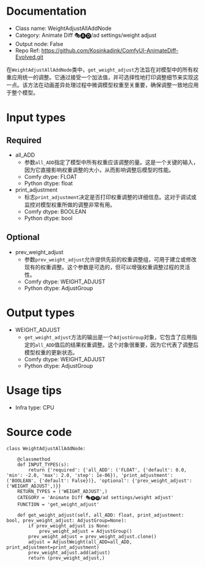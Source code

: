 # Documentation
- Class name: WeightAdjustAllAddNode
- Category: Animate Diff 🎭🅐🅓/ad settings/weight adjust
- Output node: False
- Repo Ref: https://github.com/Kosinkadink/ComfyUI-AnimateDiff-Evolved.git

在`WeightAdjustAllAddNode`类中，`get_weight_adjust`方法旨在对模型中的所有权重应用统一的调整。它通过接受一个加法值，并可选择性地打印调整细节来实现这一点。该方法在动画差异处理过程中微调模型权重至关重要，确保调整一致地应用于整个模型。

# Input types
## Required
- all_ADD
    - 参数`all_ADD`指定了模型中所有权重应该调整的量。这是一个关键的输入，因为它直接影响权重调整的大小，从而影响调整后模型的性能。
    - Comfy dtype: FLOAT
    - Python dtype: float
- print_adjustment
    - 标志`print_adjustment`决定是否打印权重调整的详细信息。这对于调试或监控对模型权重所做的调整非常有用。
    - Comfy dtype: BOOLEAN
    - Python dtype: bool
## Optional
- prev_weight_adjust
    - 参数`prev_weight_adjust`允许提供先前的权重调整组，可用于建立或修改现有的权重调整。这个参数是可选的，但可以增强权重调整过程的灵活性。
    - Comfy dtype: WEIGHT_ADJUST
    - Python dtype: AdjustGroup

# Output types
- WEIGHT_ADJUST
    - `get_weight_adjust`方法的输出是一个`AdjustGroup`对象，它包含了应用指定的`all_ADD`值后的结果权重调整。这个对象很重要，因为它代表了调整后模型权重的更新状态。
    - Comfy dtype: WEIGHT_ADJUST
    - Python dtype: AdjustGroup

# Usage tips
- Infra type: CPU

# Source code
```
class WeightAdjustAllAddNode:

    @classmethod
    def INPUT_TYPES(s):
        return {'required': {'all_ADD': ('FLOAT', {'default': 0.0, 'min': -2.0, 'max': 2.0, 'step': 1e-06}), 'print_adjustment': ('BOOLEAN', {'default': False})}, 'optional': {'prev_weight_adjust': ('WEIGHT_ADJUST',)}}
    RETURN_TYPES = ('WEIGHT_ADJUST',)
    CATEGORY = 'Animate Diff 🎭🅐🅓/ad settings/weight adjust'
    FUNCTION = 'get_weight_adjust'

    def get_weight_adjust(self, all_ADD: float, print_adjustment: bool, prev_weight_adjust: AdjustGroup=None):
        if prev_weight_adjust is None:
            prev_weight_adjust = AdjustGroup()
        prev_weight_adjust = prev_weight_adjust.clone()
        adjust = AdjustWeight(all_ADD=all_ADD, print_adjustment=print_adjustment)
        prev_weight_adjust.add(adjust)
        return (prev_weight_adjust,)
```